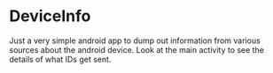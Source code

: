 DeviceInfo
==========

Just a very simple android app to dump out information from various sources about the android device. Look at the main activity to see the details of what IDs get sent.


